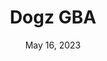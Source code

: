 ---
layout: gba
title: "Dogz GBA"
categories:
 - approved
 - gba
 - universal
 - safe
tags:
- animals
- dogz
date: May 16, 2023
permalink: /games/dogz-gba/play/details
publisher: Ubisoft
gid: dogz-gba
---